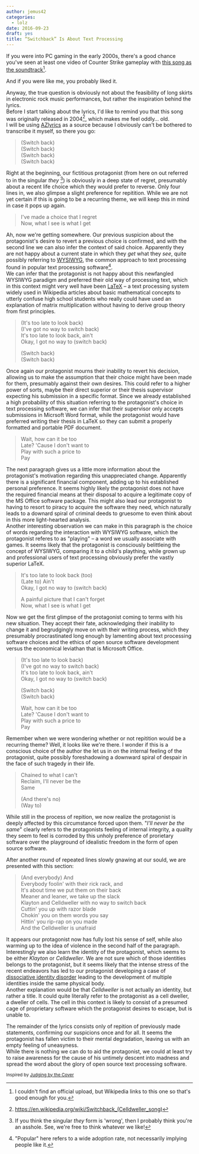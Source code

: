 ```yaml
---
author: jemus42
categories:
  - lolz
date: 2016-09-23
draft: yes
title: “Switchback” Is About Text Processing
---
```


If you were into PC gaming in the early 2000s, there's a good chance you've seen at least one video of Counter Strike gameplay with [this song as the soundtrack](https://www.youtube.com/watch?v=gjIbgUyJISY)[^1].
<!--more-->
And if you were like me, you probably liked it.  

Anyway, the true question is obviously not about the feasibility of long skirts in electronic rock music performances, but rather the inspiration behind the lyrics.  
Before I start talking about the lyrics, I'd like to remind you that this song was originally released in 2004[^2], which makes me feel oddly… old.  
I will be using [AZlyrics](https://www.azlyrics.com/lyrics/celldweller/switchback.html) as a source because I obviously can't be bothered to transcribe it myself, so there you go: 


> (Switch back)  
> (Switch back)  
> (Switch back)  
> (Switch back)

Right at the beginning, our fictitious protagonist (from here on out referred to in the singular *they* [^3]) is obviously in a deep state of regret, presumably about a recent life choice which they would prefer to reverse. Only four lines in, we also glimpse a slight preference for repitition. While we are not yet certain if this is going to be a recurring theme, we will keep this in mind in case it pops up again.  

> I've made a choice that I regret  
> Now, what I see is what I get

Ah, now we're getting somewhere. Our previous suspicion about the protagonist's desire to revert a previous choice is confirmed, and with the second line we can also infer the context of said choice. Apparently they are not happy about a current state in which they *get* what they *see*, quite possibly referring to [WYSIWYG](https://en.wikipedia.org/wiki/WYSIWYG), the common approach to text processing found in popular text processing software[^4].  
We can infer that the protagonist is not happy about this newfangled WYSIWYG paradigm and preferred their old way of processing text, which in this context might very well have been [LaTeX](https://en.wikipedia.org/wiki/LaTeX) – a text processing system widely used in Wikipedia articles about basic mathematical concepts to utterly confuse high school students who really could have used an explanation of matrix multiplication without having to derive group theory from first principles. 

> (It's too late to look back)  
> (I've got no way to switch back)  
> It's too late to look back, ain't  
> Okay, I got no way to (switch back)  
> 
> (Switch back)  
> (Switch back)  

Once again our protagonist mourns their inability to revert his decision, allowing us to make the assumption that their choice might have been made for them, presumably against their own desires. This could refer to a higher power of sorts, maybe their direct superior or their thesis supervisor expecting his submission in a specific format. Since we already established a high probability of this situation referring to the protagonist's choice in text processing software, we can infer that their supervisor only accepts submissions in Micrsoft Word format, while the protagonist would have preferred writing their thesis in LaTeX so they can submit a properly formatted and portable PDF document.

> Wait, how can it be too  
> Late? 'Cause I don't want to  
> Play with such a price to  
> Pay

The next paragraph gives us a little more information about the protagonist's motivation regarding this unappreciated change. Apparently there is a significant financial component, adding up to his established personal preference. It seems highly likely the protagonist does not have the required financial means at their disposal to acquire a legitimate copy of the MS Office software package. This might also lead our protagonist to having to resort to piracy to acquire the software they need, which naturally leads to a downard spiral of criminal deeds to gruesome to even think about in this more light-hearted analysis.  
Another interesting observation we can make in this paragraph is the choice of words regarding the interaction with WYSIWYG software, which the protagonist referes to as "playing" – a word we usually associate with games. It seems likely that the protagonist is consciously belittleing the concept of WYSIWYG, comparing it to a child's plaything, while grown up and professional users of text processing obviously prefer the vastly superior LaTeX.

> It's too late to look back (too)  
> (Late to) Ain't  
> Okay, I got no way to (switch back)  
> 
> A painful picture that I can't forget  
> Now, what I see is what I get

Now we get the first glimpse of the protagonist coming to terms with his new situation. They accept their fate, acknowledging their inability to change it and begrudgingly move on with their writing process, which they presumably procrastinated long enough by lamenting about text processing software choices and the ethics of open source software development versus the economical leviathan that is Microsoft Office.

> (It's too late to look back)  
> (I've got no way to switch back)  
> It's too late to look back, ain't  
> Okay, I got no way to (switch back)  
>    
> (Switch back)  
> (Switch back)  
>   
> Wait, how can it be too  
> Late? 'Cause I don't want to  
> Play with such a price to  
> Pay  

Remember when we were wondering whether or not repitition would be a recurring theme? Well, it looks like we're there. I wonder if this is a conscious choice of the author the let us in on the internal feeling of the protagonist, quite possibly foreshadowing a downward spiral of despair in the face of such tragedy in their life.

> Chained to what I can't  
> Reclaim, I'll never be the  
> Same  
>   
> (And there's no)  
> (Way to)

While still in the process of repition, we now realize the protagonist is deeply affected by this circumstance forced upon them. "*I'll never be the same*" clearly refers to the protagonists feeling of internal integrity, a quality they seem to feel is corroded by this unholy preference of prorietary software over the playground of idealistic freedom in the form of open source software.  

After another round of repeated lines slowly gnawing at our sould, we are presented with this section:

> (And everybody) And  
> Everybody foolin' with their rick rack, and  
> It's about time we put them on their back  
> Meaner and leaner, we take up the slack  
> Klayton and Celldweller with no way to switch back  
> Cuttin' you up with razor blade  
> Chokin' you on them words you say  
> Hittin' you rip-rap on you made  
> And the Celldweller is unafraid  

It appears our protagonist now has fully lost his sense of self, while also warming up to the idea of violence in the second half of the paragraph.  
Interestingly we also learn the identity of the protagonist, which seems to be either *Klayton* or *Celldweller*. We are not sure which of those identities belongs to the protagonist, but it seems likely that the intense stress of the recent endeavors has led to our protagonist developing a case of [dissociative identity disorder](https://en.wikipedia.org/wiki/Dissociative_identity_disorder) leading to the development of multiple identities inside the same physical body.  
Another explanation would be that *Celldweller* is not actually an identity, but rather a title. It could quite literally refer to the protagonist as a cell dweller, a dweller of cells. The cell in this context is likely to consist of a presumed cage of proprietary software which the protagonist desires to escape, but is unable to.  

The remainder of the lyrics consists only of repition of previously made statements, confirming our suspicions once and for all. It seems the protagonist has fallen victim to their mental degradation, leaving us with an empty feeling of uneasyness.  
While there is nothing we can do to aid the protagonist, we could at least try to raise awareness for the cause of his untimely descent into madness and spread the word about the glory of open source text processing software.


<small>Inspired by [Judging by the Cover](https://www.youtube.com/playlist?list=PLAbMhAYRuCUgRhWcNEpIT2QmX4zIZNkYb)</small>

[^1]: I couldn't find an official upload, but Wikipedia links to this one so that's good enough for you.
[^2]: https://en.wikipedia.org/wiki/Switchback_(Celldweller_song)
[^3]: If you think the singular *they* form is 'wrong', then I probably think you're an asshole. See, we're free to think whatever we like!
[^4]: "Popular" here refers to a wide adoption rate, not necessarily implying people like it.
